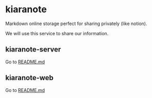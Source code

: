 # kiaranote

Markdown online storage perfect for sharing privately (like notion).

We will use this service to share our information.

## kiaranote-server

Go to [README.md](server/README.md)

## kiaranote-web

Go to [README.md](web/README.md)